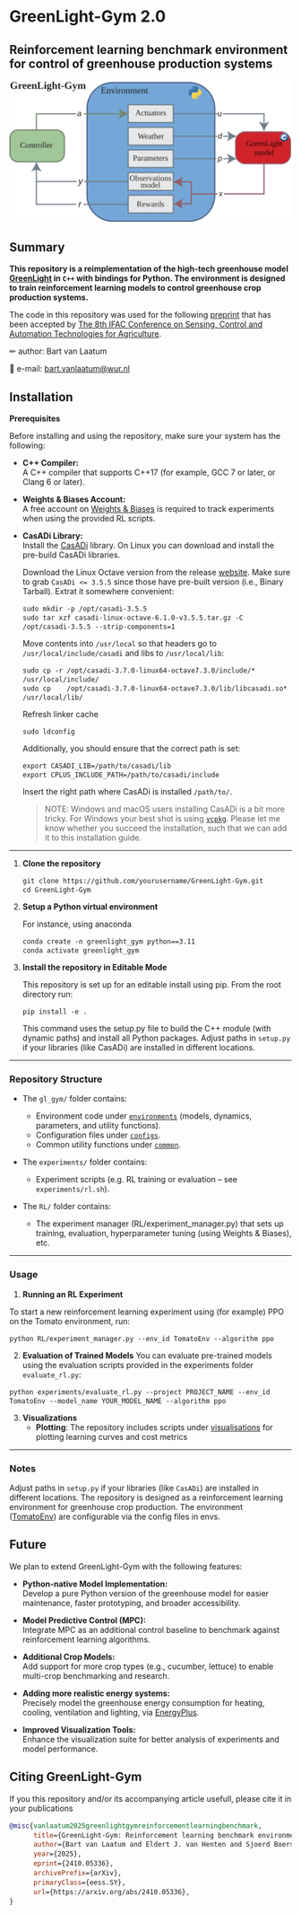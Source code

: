 # GreenLight-Gym 2.0

## Reinforcement learning benchmark environment for control of greenhouse production systems 

<p align="center">
  <img src="./images/GLGymArchitecture2.svg" alt="GreenLight" width="700"/>
</p>


## Summary

**This repository is a reimplementation of the high-tech greenhouse model [GreenLight](https://github.com/davkat1/GreenLight) in `C++` with bindings for Python. The environment is designed to train reinforcement learning models to control greenhouse crop production systems.**


The code in this repository was used for the following [preprint](https://arxiv.org/abs/2410.05336) that has been accepted by [The 8th IFAC Conference on 
Sensing, Control and Automation Technologies for Agriculture](https://agricontrol25.sf.ucdavis.edu/).

✏ author: Bart van Laatum

📧 e-mail: bart.vanlaatum@wur.nl

## Installation

**Prerequisites**

Before installing and using the repository, make sure your system has the following:

- **C++ Compiler:**  
  A C++ compiler that supports C++17 (for example, GCC 7 or later, or Clang 6 or later).

- **Weights & Biases Account:**  
  A free account on [Weights & Biases](https://wandb.ai) is required to track experiments when using the provided RL scripts.

- **CasADi Library:**  
  Install the [CasADi](https://web.casadi.org/) library. On Linux you can download and install the pre-build CasADi libraries.

  Download the Linux Octave version from the release [website](https://web.casadi.org/get/). Make sure to grab `CasADi <= 3.5.5` since those have pre-built version (i.e., Binary Tarball). Extrat it somewhere convenient:
  
  ```shell
  sudo mkdir -p /opt/casadi-3.5.5
  sudo tar xzf casadi-linux-octave-6.1.0-v3.5.5.tar.gz -C /opt/casadi-3.5.5 --strip-components=1
  ```

  Move contents into `/usr/local` so that headers go to `/usr/local/include/casadi` and libs to `/usr/local/lib`:

  ```shell
  sudo cp -r /opt/casadi-3.7.0-linux64-octave7.3.0/include/* /usr/local/include/
  sudo cp    /opt/casadi-3.7.0-linux64-octave7.3.0/lib/libcasadi.so* /usr/local/lib/
  ```
  
  Refresh linker cache
  ```shell
  sudo ldconfig
  ```

  Additionally, you should ensure that the correct path is set:

  ```shell
  export CASADI_LIB=/path/to/casadi/lib
  export CPLUS_INCLUDE_PATH=/path/to/casadi/include
  ```

  Insert the right path where CasADi is installed `/path/to/`.

  > NOTE: Windows and macOS users installing CasADi is a bit more tricky. For Windows your best shot is using [`vcpkg`](https://vcpkg.io/en/). Please let me know whether you succeed the installation, such that we can add it to this installation guide.

___

1. **Clone the repository**
    ```shell
    git clone https://github.com/yourusername/GreenLight-Gym.git
    cd GreenLight-Gym
    ```

2. **Setup a Python virtual environment** 

    For instance, using anaconda

    ```shell
    conda create -n greenlight_gym python==3.11
    conda activate greenlight_gym
    ```

3. **Install the repository in Editable Mode**

   This repository is set up for an editable install using pip. From the root directory run:

   ```shell
   pip install -e .
   ```

   This command uses the setup.py file to build the C++ module (with dynamic paths) and install all Python packages. Adjust paths in `setup.py` if your libraries (like CasADi) are installed in different locations.


___
### Repository Structure

- The `gl_gym/` folder contains:
    - Environment code under [`environments`](./gl_gym/environments) (models, dynamics, parameters, and utility functions).
    - Configuration files under [`configs`](./gl_gym/configs).
    - Common utility functions under [`common`](./gl_gym/common).

- The `experiments/` folder contains:
    - Experiment scripts (e.g. RL training or evaluation – see `experiments/rl.sh`).

- The `RL/` folder contains:
    - The experiment manager (RL/experiment_manager.py) that sets up training, evaluation, hyperparameter tuning (using Weights & Biases), etc.
___
### Usage

1. **Running an RL Experiment**

To start a new reinforcement learning experiment using (for example) PPO on the Tomato environment, run:

```shell
python RL/experiment_manager.py --env_id TomatoEnv --algorithm ppo
```

2. **Evaluation of Trained Models**
You can evaluate pre-trained models using the evaluation scripts provided in the experiments folder `evaluate_rl.py`:

```shell
python experiments/evaluate_rl.py --project PROJECT_NAME --env_id TomatoEnv --model_name YOUR_MODEL_NAME --algorithm ppo
```

3. **Visualizations**
    - **Plotting**: The repository includes scripts under [visualisations](./visualisations/) for plotting learning curves and cost metrics
___

### Notes

Adjust paths in `setup.py` if your libraries (like `CasADi`) are installed in different locations. The repository is designed as a reinforcement learning environment for greenhouse crop production. The environment ([TomatoEnv](./gl_gym/environments/tomato_env.py)) are configurable via the config files in envs. 

## Future

We plan to extend GreenLight-Gym with the following features:

- **Python-native Model Implementation:**  
  Develop a pure Python version of the greenhouse model for easier maintenance, faster prototyping, and broader accessibility.

- **Model Predictive Control (MPC):**  
  Integrate MPC as an additional control baseline to benchmark against reinforcement learning algorithms.

- **Additional Crop Models:**  
  Add support for more crop types (e.g., cucumber, lettuce) to enable multi-crop benchmarking and research.

- **Adding more realistic energy systems:**  
  Precisely model the greenhouse energy consumption for heating, cooling, ventilation and lighting, via [EnergyPlus](https://energyplus.net/).

- **Improved Visualization Tools:**  
  Enhance the visualization suite for better analysis of experiments and model performance.


## Citing GreenLight-Gym

If you this repository and/or its accompanying article usefull, please cite it in your publications

```bibtex
@misc{vanlaatum2025greenlightgymreinforcementlearningbenchmark,
      title={GreenLight-Gym: Reinforcement learning benchmark environment for control of greenhouse production systems}, 
      author={Bart van Laatum and Eldert J. van Henten and Sjoerd Boersma},
      year={2025},
      eprint={2410.05336},
      archivePrefix={arXiv},
      primaryClass={eess.SY},
      url={https://arxiv.org/abs/2410.05336}, 
}
```
